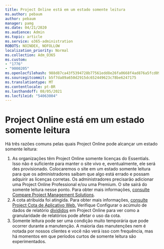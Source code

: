 ```yaml
---
title: Project Online está em um estado somente leitura
ms.author: pebaum
author: pebaum
manager: pamg
ms.date: 04/21/2020
ms.audience: Admin
ms.topic: article
ms.service: o365-administration
ROBOTS: NOINDEX, NOFOLLOW
localization_priority: Normal
ms.collection: Adm_O365
ms.custom:
- "1776"
- "9000205"
ms.openlocfilehash: 988d87ca43f5394728b77561edd8e26fa0668f4ad876a5fcd09cf739092a4d6d
ms.sourcegitcommit: b5f7da89a650d2915dc652449623c78be6247175
ms.translationtype: MT
ms.contentlocale: pt-BR
ms.lasthandoff: 08/05/2021
ms.locfileid: "54063004"
---
```

# <a name="project-online-is-in-a-read-only-state"></a>Project Online está em um estado somente leitura

Há três razões comuns pelas quais Project Online pode alcançar um estado somente leitura:

1. As organizações têm Project Online somente licenças do Essentials. Isso não é suficiente para manter o site vivo e, eventualmente, ele será des provisionado. Colocaremos o site em um estado somente leitura para que os administradores saibam que algo está errado e possam adquirir as licenças corretas. Os administradores precisarão adicionar uma Project Online Professional e/ou uma Premium. O site sairá do somente leitura nesse ponto. Para obter mais informações, [consulte Compare Project Management Solutions](https://products.office.com/project/compare-microsoft-project-management-software?tab=1).
2. A cota atribuída foi atingida. Para obter mais informações, [consulte Project Cota de Aplicativo Web.](https://docs.microsoft.com/projectonline/tune-project-online-performance#project-web-app-quota) Verifique Configurar o acúmulo de dados de relatório [divididos](https://docs.microsoft.com/ProjectOnline/configure-rollup-of-timephased-reporting-data-in-project-online) em Project Online para ver como a granularidade de relatórios pode afetar o uso da cota.
3. Somente leitura pode ser uma condição muito temporária que pode ocorrer durante a manutenção. A maioria das manutenções nem é notada por nossos clientes e você não verá isso com frequência, mas há momentos em que períodos curtos de somente leitura são experimentados.
